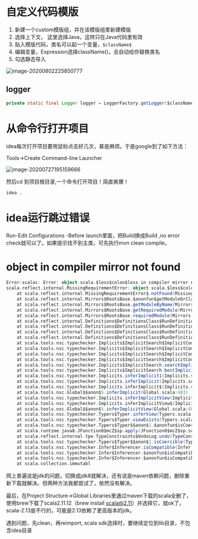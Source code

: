 # 自定义代码模版

1. 新建一个custom模版组，并在该模版组里新建模版
2. 选择上下文， 这里选择Java，这样只在Java代码里有效
3. 贴入模版代码，类名可以起一个变量，`$className$`
4. 编辑变量，Expression选择className()，会自动给你替换类名
5. 勾选静态导入

![image-20200802225850777](https://tva1.sinaimg.cn/large/007S8ZIlly1ghcv1difmej315v0u07ri.jpg)

## logger

```java
private static final Logger logger = LoggerFactory.getLogger($className$.class);
```

# 从命令行打开项目

idea每次打开项目要用鼠标点击好几次，甚是麻烦。于是google到了如下方法：

Tools->Create Command-line Launcher

![image-20200727195159666](https://gitee.com/luckywind/PigGo/raw/master/image/image-20200727195159666.png)

然后cd 到项目根目录,一个命令打开项目！简直爽爆！

```shell
idea .
```

# idea运行跳过错误

Run-Edit Configurations -Before launch里面，把Build换成Build ,no error check就可以了。如果提示找不到主类，可先执行mvn clean compile。



# object in compiler mirror not found

```scala
Error:scalac: Error: object scala.$less$colon$less in compiler mirror not found.
scala.reflect.internal.MissingRequirementError: object scala.$less$colon$less in compiler mirror not found.
	at scala.reflect.internal.MissingRequirementError$.notFound(MissingRequirementError.scala:24)
	at scala.reflect.internal.Mirrors$RootsBase.$anonfun$getModuleOrClass$6(Mirrors.scala:66)
	at scala.reflect.internal.Mirrors$RootsBase.getModuleByName(Mirrors.scala:66)
	at scala.reflect.internal.Mirrors$RootsBase.getRequiredModule(Mirrors.scala:163)
	at scala.reflect.internal.Mirrors$RootsBase.requiredModule(Mirrors.scala:173)
	at scala.reflect.internal.Definitions$DefinitionsClass$RunDefinitions.SubTypeModule$lzycompute(Definitions.scala:1672)
	at scala.reflect.internal.Definitions$DefinitionsClass$RunDefinitions.SubTypeModule(Definitions.scala:1672)
	at scala.reflect.internal.Definitions$DefinitionsClass$RunDefinitions.SubType_refl$lzycompute(Definitions.scala:1673)
	at scala.reflect.internal.Definitions$DefinitionsClass$RunDefinitions.SubType_refl(Definitions.scala:1673)
	at scala.tools.nsc.typechecker.Implicits$ImplicitSearch$ImplicitComputation.isIneligible(Implicits.scala:1022)
	at scala.tools.nsc.typechecker.Implicits$ImplicitSearch$ImplicitComputation.survives(Implicits.scala:1029)
	at scala.tools.nsc.typechecker.Implicits$ImplicitSearch$ImplicitComputation.eligibleNew(Implicits.scala:1116)
	at scala.tools.nsc.typechecker.Implicits$ImplicitSearch$ImplicitComputation.<init>(Implicits.scala:1171)
	at scala.tools.nsc.typechecker.Implicits$ImplicitSearch.searchImplicit(Implicits.scala:1305)
	at scala.tools.nsc.typechecker.Implicits$ImplicitSearch.bestImplicit(Implicits.scala:1704)
	at scala.tools.nsc.typechecker.Implicits.inferImplicit1(Implicits.scala:112)
	at scala.tools.nsc.typechecker.Implicits.inferImplicit(Implicits.scala:91)
	at scala.tools.nsc.typechecker.Implicits.inferImplicit$(Implicits.scala:88)
	at scala.tools.nsc.Global$$anon$5.inferImplicit(Global.scala:483)
	at scala.tools.nsc.typechecker.Implicits.inferImplicitView(Implicits.scala:50)
	at scala.tools.nsc.typechecker.Implicits.inferImplicitView$(Implicits.scala:49)
	at scala.tools.nsc.Global$$anon$5.inferImplicitView(Global.scala:483)
	at scala.tools.nsc.typechecker.Typers$Typer.inferView(Typers.scala:336)
	at scala.tools.nsc.typechecker.Typers$Typer.viewExists(Typers.scala:306)
	at scala.tools.nsc.typechecker.Typers$Typer$$anon$1.$anonfun$isCoercible$1(Typers.scala:219)
	at scala.runtime.java8.JFunction0$mcZ$sp.apply(JFunction0$mcZ$sp.scala:17)
	at scala.reflect.internal.tpe.TypeConstraints$UndoLog.undo(TypeConstraints.scala:68)
	at scala.tools.nsc.typechecker.Typers$Typer$$anon$1.isCoercible(Typers.scala:219)
	at scala.tools.nsc.typechecker.Infer$Inferencer.isCompatible(Infer.scala:345)
	at scala.tools.nsc.typechecker.Infer$Inferencer.$anonfun$isCompatibleArgs$1(Infer.scala:353)
	at scala.tools.nsc.typechecker.Infer$Inferencer.$anonfun$isCompatibleArgs$1$adapted(Infer.scala:353)
	at scala.collection.immutabl
```



网上普遍说是jdk的问题，切换成jdk8就解决，还有说是maven依赖问题，删除重新下载就解决。但两种方法我都尝试了，依然没有解决。

最后，在Project Structure->Global Libraries里通过maven下载的scala全删了， 使用brew下载了scala2.11.12（brew install scala@2.11）并选择它，就ok了。scala-2.13是不行的，可能是2.13依赖了更高版本的jdk。

遇到问题，先clean，再reimport,   scala sdk选择时，要继续定位到lib目录，不包含idea目录